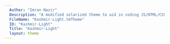 ```yaml
---
  Author: "Imran Nazir"
  Description: "A modified solarized theme to aid in coding JS/HTML/CSS"
  FileName: "Kashmir-Light.tmTheme"
  ID: "Kashmir-Light"
  Title: "Kashmir-Light"
  layout: theme
---
```

  